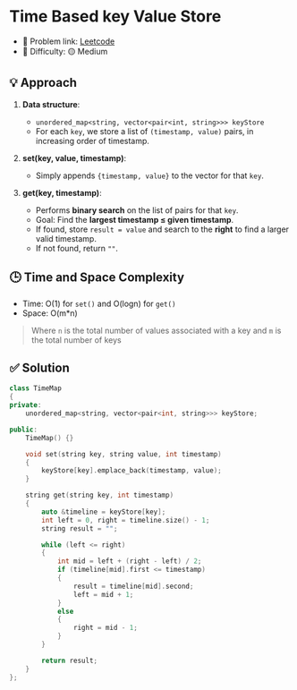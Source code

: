 # Time Based key Value Store

- 🧩 Problem link: [Leetcode](https://leetcode.com/problems/time-based-key-value-store/)
- 🚦 Difficulty: 🟡 Medium

## 💡 Approach

1. **Data structure**:

   - `unordered_map<string, vector<pair<int, string>>> keyStore`
   - For each `key`, we store a list of `(timestamp, value)` pairs, in increasing order of timestamp.

2. **set(key, value, timestamp)**:

   - Simply appends `{timestamp, value}` to the vector for that `key`.

3. **get(key, timestamp)**:

   - Performs **binary search** on the list of pairs for that `key`.
   - Goal: Find the **largest timestamp ≤ given timestamp**.
   - If found, store `result = value` and search to the **right** to find a larger valid timestamp.
   - If not found, return `""`.

## 🕒 Time and Space Complexity

- Time: O(1) for `set()` and O(logn) for `get()`
- Space: O(m\*n)

> Where `n` is the total number of values associated with a key and `m` is the total number of keys

## ✅ Solution

```cpp
class TimeMap
{
private:
    unordered_map<string, vector<pair<int, string>>> keyStore;

public:
    TimeMap() {}

    void set(string key, string value, int timestamp)
    {
        keyStore[key].emplace_back(timestamp, value);
    }

    string get(string key, int timestamp)
    {
        auto &timeline = keyStore[key];
        int left = 0, right = timeline.size() - 1;
        string result = "";

        while (left <= right)
        {
            int mid = left + (right - left) / 2;
            if (timeline[mid].first <= timestamp)
            {
                result = timeline[mid].second;
                left = mid + 1;
            }
            else
            {
                right = mid - 1;
            }
        }

        return result;
    }
};
```
